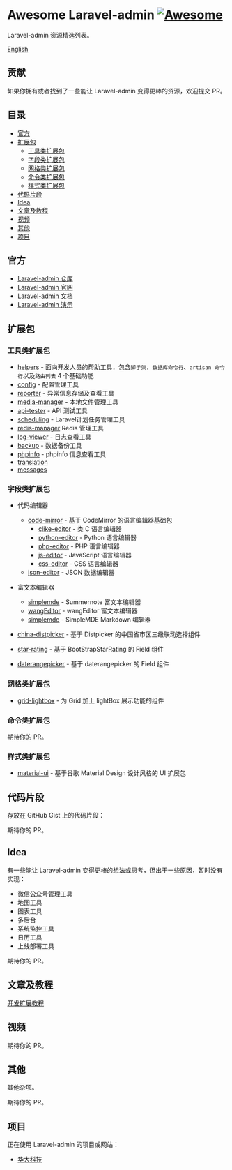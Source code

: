 # Awesome Laravel-admin [![Awesome](https://cdn.rawgit.com/sindresorhus/awesome/d7305f38d29fed78fa85652e3a63e154dd8e8829/media/badge.svg)](https://github.com/sindresorhus/awesome)

Laravel-admin 资源精选列表。

[English](README.md)

## 贡献

如果你拥有或者找到了一些能让 Laravel-admin 变得更棒的资源，欢迎提交 PR。

## 目录
* [官方](#官方)
* [扩展包](#扩展包)
    * [工具类扩展包](#工具类扩展包)
    * [字段类扩展包](#字段类扩展包)
    * [网格类扩展包](#网格类扩展包)
    * [命令类扩展包](#命令类扩展包)
    * [样式类扩展包](#样式类扩展包)
* [代码片段](#代码片段)
* [Idea](#idea)
* [文章及教程](#文章及教程)
* [视频](#视频)
* [其他](#其他)
* [项目](#项目)

## 官方
* [Laravel-admin 仓库](https://github.com/z-song/laravel-admin)
* [Laravel-admin 官网](http://laravel-admin.org)
* [Laravel-admin 文档](http://laravel-admin.org/docs)
* [Laravel-admin 演示](http://demo.laravel-admin.org)

## 扩展包

### 工具类扩展包

* [helpers](https://github.com/laravel-admin-extensions/helpers) - 面向开发人员的帮助工具，包含`脚手架`，`数据库命令行`、`artisan 命令行`以及`路由列表` 4 个基础功能
* [config](https://github.com/laravel-admin-extensions/config) - 配置管理工具
* [reporter](https://github.com/laravel-admin-extensions/reporter) - 异常信息存储及查看工具
* [media-manager](https://github.com/laravel-admin-extensions/media-manager) - 本地文件管理工具
* [api-tester](https://github.com/laravel-admin-extensions/api-tester) - API 测试工具
* [scheduling](https://github.com/laravel-admin-extensions/scheduling) - Laravel计划任务管理工具
* [redis-manager](https://github.com/laravel-admin-extensions/redis-manager) Redis 管理工具
* [log-viewer](https://github.com/laravel-admin-extensions/log-viewer) - 日志查看工具
* [backup](https://github.com/laravel-admin-extensions/backup) - 数据备份工具
* [phpinfo](https://github.com/laravel-admin-extensions/phpinfo) - phpinfo 信息查看工具
* [translation](https://github.com/laravel-admin-extensions/translation)
* [messages](https://github.com/laravel-admin-extensions/messages)

### 字段类扩展包

* 代码编辑器
   * [code-mirror](https://github.com/laravel-admin-extensions/code-mirror) - 基于 CodeMirror 的语言编辑器基础包
       * [clike-editor](https://github.com/laravel-admin-extensions/clike-editor) - 类 C 语言编辑器
       * [python-editor](https://github.com/laravel-admin-extensions/python-editor) - Python 语言编辑器
       * [php-editor](https://github.com/laravel-admin-extensions/php-editor) - PHP 语言编辑器
       * [js-editor](https://github.com/laravel-admin-extensions/js-editor) - JavaScript 语言编辑器
       * [css-editor](https://github.com/laravel-admin-extensions/css-editor) - CSS 语言编辑器
   * [json-editor](https://github.com/laravel-admin-extensions/json-editor) - JSON 数据编辑器
   
* 富文本编辑器
   * [simplemde](https://github.com/laravel-admin-extensions/simplemde) - Summernote 富文本编辑器
   * [wangEditor](https://github.com/laravel-admin-extensions/wangEditor) - wangEditor 富文本编辑器
   * [simplemde](https://github.com/laravel-admin-extensions/simplemde) - SimpleMDE Markdown 编辑器
   
* [china-distpicker](https://github.com/laravel-admin-extensions/china-distpicker) - 基于 Distpicker 的中国省市区三级联动选择组件
* [star-rating](https://github.com/laravel-admin-extensions/star-rating) - 基于 BootStrapStarRating 的 Field 组件
* [daterangepicker](https://github.com/laravel-admin-extensions/daterangepicker) - 基于 daterangepicker 的 Field 组件


### 网格类扩展包

* [grid-lightbox](https://github.com/laravel-admin-extensions/grid-lightbox) - 为 Grid 加上 lightBox 展示功能的组件

### 命令类扩展包

期待你的 PR。

### 样式类扩展包

* [material-ui](https://github.com/jxlwqq/material-ui) - 基于谷歌 Material Design 设计风格的 UI 扩展包

## 代码片段

存放在 GitHub Gist 上的代码片段：

期待你的 PR。

## Idea

有一些能让 Laravel-admin 变得更棒的想法或思考，但出于一些原因，暂时没有实现：

* 微信公众号管理工具
* 地图工具
* 图表工具
* 多后台
* 系统监控工具
* 日历工具
* 上线部署工具

期待你的 PR。

## 文章及教程

[开发扩展教程](http://laravel-admin.org/docs/#/zh/extension-development)

## 视频

期待你的 PR。

## 其他

其他杂项。

期待你的 PR。

## 项目

正在使用 Laravel-admin 的项目或网站：

* [华大科技](http://bgitechsolutions.com/)
